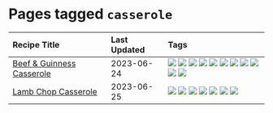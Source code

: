 # Pages tagged `casserole`

|Recipe Title|Last Updated|Tags
|:---|:---|:---|
|[Beef & Guinness Casserole](../recipes/beefandguinnesscasserole.md)|2023-06-24|[![](https://img.shields.io/badge/tag-Guinness-8ce73b)](../tags/Guinness.md) [![](https://img.shields.io/badge/tag-Irish-8344b1)](../tags/Irish.md) [![](https://img.shields.io/badge/tag-amazing-9fef19)](../tags/amazing.md) [![](https://img.shields.io/badge/tag-baked-6685b7)](../tags/baked.md) [![](https://img.shields.io/badge/tag-beef-b6c680)](../tags/beef.md) [![](https://img.shields.io/badge/tag-casserole-1d5152)](../tags/casserole.md) [![](https://img.shields.io/badge/tag-large_quantity-659a8f)](../tags/large_quantity.md) [![](https://img.shields.io/badge/tag-long_cook_time-3a4f8e)](../tags/long_cook_time.md) [![](https://img.shields.io/badge/tag-long_prep_time-cb29b)](../tags/long_prep_time.md) [![](https://img.shields.io/badge/tag-messy-427cd)](../tags/messy.md) [![](https://img.shields.io/badge/tag-tricky-91514)](../tags/tricky.md)|
|[Lamb Chop Casserole](../recipes/lambchopcasserole.md)|2023-06-25|[![](https://img.shields.io/badge/tag-Aussie-1433c8)](../tags/Aussie.md) [![](https://img.shields.io/badge/tag-baked-6685b7)](../tags/baked.md) [![](https://img.shields.io/badge/tag-battered-f05668)](../tags/battered.md) [![](https://img.shields.io/badge/tag-casserole-1d5152)](../tags/casserole.md) [![](https://img.shields.io/badge/tag-family-af803c)](../tags/family.md) [![](https://img.shields.io/badge/tag-fried-e2596)](../tags/fried.md) [![](https://img.shields.io/badge/tag-lamb-f1d19f)](../tags/lamb.md)|